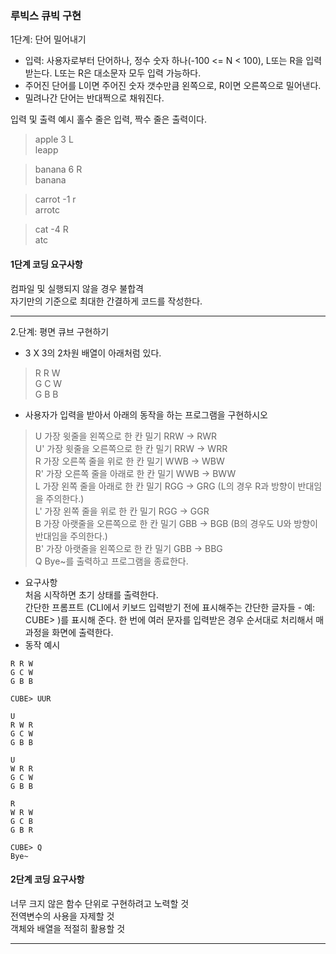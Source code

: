 ### 루빅스 큐빅 구현
1단계: 단어 밀어내기

- 입력: 사용자로부터 단어하나, 정수 숫자 하나(-100 <= N < 100), L또는 R을 입력받는다. L또는 R은 대소문자 모두 입력 가능하다.
- 주어진 단어를 L이면 주어진 숫자 갯수만큼 왼쪽으로, R이면 오른쪽으로 밀어낸다.
- 밀려나간 단어는 반대쩍으로 채워진다.

입력 및 출력 예시
홀수 줄은 입력, 짝수 줄은 출력이다.

> apple 3 L   
leapp

> banana 6 R   
banana

> carrot -1 r   
arrotc

> cat -4 R   
atc

#### 1단계 코딩 요구사항
컴파일 및 실행되지 않을 경우 불합격   
자기만의 기준으로 최대한 간결하게 코드를 작성한다.
____
2.단계: 평면 큐브 구현하기

- 3 X 3의 2차원 배열이 아래처럼 있다.
>  R R W   
G C W   
G B B
- 사용자가 입력을 받아서 아래의 동작을 하는 프로그램을 구현하시오
> U 가장 윗줄을 왼쪽으로 한 칸 밀기 RRW -> RWR   
> U' 가장 윗줄을 오른쪽으로 한 칸 밀기 RRW -> WRR   
> R 가장 오른쪽 줄을 위로 한 칸 밀기 WWB -> WBW   
> R' 가장 오른쪽 줄을 아래로 한 칸 밀기 WWB -> BWW   
> L 가장 왼쪽 줄을 아래로 한 칸 밀기 RGG -> GRG (L의 경우 R과 방향이 반대임을 주의한다.)   
> L' 가장 왼쪽 줄을 위로 한 칸 밀기 RGG -> GGR   
> B 가장 아랫줄을 오른쪽으로 한 칸 밀기 GBB -> BGB (B의 경우도 U와 방향이 반대임을 주의한다.)   
> B' 가장 아랫줄을 왼쪽으로 한 칸 밀기 GBB -> BBG   
> Q Bye~를 출력하고 프로그램을 종료한다.
- 요구사항   
  처음 시작하면 초기 상태를 출력한다.   
  간단한 프롬프트 (CLI에서 키보드 입력받기 전에 표시해주는 간단한 글자들 - 예: CUBE> )를 표시해 준다.
  한 번에 여러 문자를 입력받은 경우 순서대로 처리해서 매 과정을 화면에 출력한다.
- 동작 예시
```  
R R W
G C W
G B B

CUBE> UUR

U
R W R
G C W
G B B

U
W R R
G C W
G B B

R
W R W
G C B
G B R

CUBE> Q
Bye~ 
```
#### 2단계 코딩 요구사항
너무 크지 않은 함수 단위로 구현하려고 노력할 것   
전역변수의 사용을 자제할 것   
객체와 배열을 적절히 활용할 것
____

